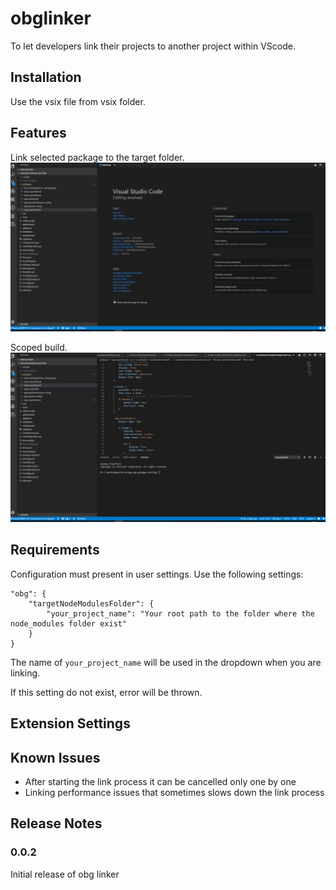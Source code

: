 # obglinker

To let developers link their projects to another project within VScode.

## Installation

Use the vsix file from vsix folder.

## Features

Link selected package to the target folder.
![Print Preferences](https://github.com/lkiss/vscode.npmLinker/blob/master/images/link_project.gif)

Scoped build.
![Print Preferences](https://github.com/lkiss/vscode.npmLinker/blob/master/images/scoped_build.gif)

## Requirements

Configuration must present in user settings.
Use the following settings:
```
"obg": {
    "targetNodeModulesFolder": {
        "your_project_name": "Your root path to the folder where the node_modules folder exist"
    }
}
```

The name of `your_project_name` will be used in the dropdown when you are linking.

If this setting do not exist, error will be thrown.

## Extension Settings


## Known Issues
- After starting the link process it can be cancelled only one by one
- Linking performance issues that sometimes slows down the link process

## Release Notes


### 0.0.2

Initial release of obg linker
